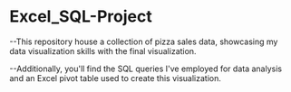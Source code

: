 # Excel_SQL-Project
--This repository house a collection of pizza sales data, showcasing my data visualization skills with the final visualization. 

--Additionally, you'll find the SQL queries I've employed for data analysis and an Excel pivot table used to create this visualization.
